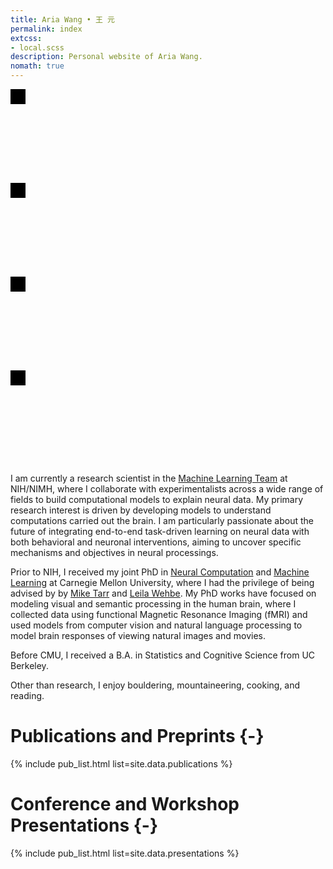 ```yaml
---
title: Aria Wang • 王 元
permalink: index
extcss:
- local.scss
description: Personal website of Aria Wang.
nomath: true
---
```


<a title="Email" class="icon-link" href="mailto:ariayuanwang@gmail.com"><svg>
    <!-- mail icon -->
    <path stroke="none" d="M0 0h24v24H0z"/>
    <rect x="3" y="5" width="18" height="14" rx="2" />
    <polyline points="3 7 12 13 21 7" />
</svg></a><a title="GitHub" class="icon-link" href="https://www.github.com/ariaaay"><svg>
    <!-- github icon -->
    <path stroke="none" d="M0 0h24v24H0z"/>
    <path d="M9 19c-4.286 1.35-4.286-2.55-6-3m12 5v-3.5c0-1 .099-1.405-.5-2 2.791-.3 5.5-1.366 5.5-6.04a4.567 4.567 0 0 0 -1.333 -3.21 4.192 4.192 0 00-.08-3.227s-1.05-.3-3.476 1.267a12.334 12.334 0 0 0 -6.222 0C6.462 2.723 5.413 3.023 5.413 3.023a4.192 4.192 0 0 0 -.08 3.227A4.566 4.566 0 004 9.486c0 4.64 2.709 5.68 5.5 6.014-.591.589-.56 1.183-.5 2V21" />
</svg></a><a title="Google Scholar" class="icon-link" href="https://scholar.google.com/citations?user=MepHbYgAAAAJ&hl=en"><svg>
    <!-- google icon -->
    <path stroke="none" d="M0 0h24v24H0z"/>
    <path d="M17.788 5.108A9 9 0 1021 12h-8" />
</svg></a><a title="Twitter" class="icon-link" href="https://twitter.com/ariairaw"><svg>
    <!-- twitter icon -->
    <path stroke="none" d="M0 0h24v24H0z"/>
    <path d="M22 4.01c-1 .49-1.98.689-3 .99-1.121-1.265-2.783-1.335-4.38-.737S11.977 6.323 12 8v1c-3.245.083-6.135-1.395-8-4 0 0-4.182 7.433 4 11-1.872 1.247-3.739 2.088-6 2 3.308 1.803 6.913 2.423 10.034 1.517 3.58-1.04 6.522-3.723 7.651-7.742a13.84 13.84 0 0 0 .497 -3.753C20.18 7.773 21.692 5.25 22 4.009z" />
</svg></a>

I am currently a research scientist in the [Machine Learning Team](https://cmn.nimh.nih.gov/mlt) at NIH/NIMH, where I collaborate with experimentalists across a wide range of fields to build computational models to explain neural data. My primary research interest is driven by developing models to understand computations carried out the brain. I am particularly passionate about the future of integrating end-to-end task-driven learning on neural data with both behavioral and neuronal interventions, aiming to uncover specific mechanisms and objectives in neural processings.

Prior to NIH, I received my joint PhD in [Neural Computation](http://compneuro.cmu.edu/) and [Machine Learning](https://www.ml.cmu.edu/) at Carnegie Mellon University, where I had the privilege of being advised by by [Mike Tarr](https://sites.google.com/andrew.cmu.edu/tarrlab/) and [Leila Wehbe](https://www.cs.cmu.edu/~lwehbe/). My PhD works have focused on modeling visual and semantic processing in the human brain, where I collected data using functional Magnetic Resonance Imaging (fMRI) and used models from computer vision and natural language processing to model brain responses of viewing natural images and movies. 

Before CMU, I received a B.A. in Statistics and Cognitive Science from UC Berkeley.

Other than research, I enjoy bouldering, mountaineering, cooking, and reading.

# Publications and Preprints {-}
{% include pub_list.html list=site.data.publications %}

# Conference and Workshop Presentations {-}
{% include pub_list.html list=site.data.presentations %}

<!-- # Projects {-}
{% include detail_list.html list=site.data.projects %} -->
